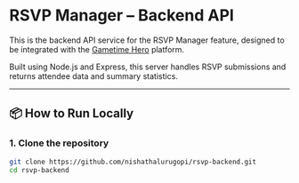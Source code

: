 # RSVP Manager – Backend API

This is the backend API service for the RSVP Manager feature, designed to be integrated with the [Gametime Hero](https://www.gametimehero.com) platform.

Built using Node.js and Express, this server handles RSVP submissions and returns attendee data and summary statistics.

---

## 📦 How to Run Locally

### 1. Clone the repository

```bash
git clone https://github.com/nishathalurugopi/rsvp-backend.git
cd rsvp-backend
